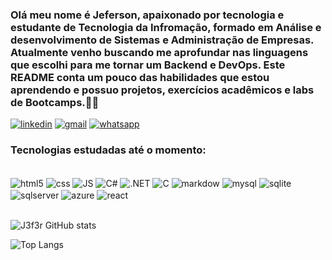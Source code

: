 ### Olá meu nome é Jeferson, apaixonado por tecnologia e estudante de Tecnologia da Infromação, formado em Análise e desenvolvimento de Sistemas e Administração de Empresas. Atualmente venho buscando me aprofundar nas linguagens que escolhi para me tornar um Backend e DevOps. Este README conta um pouco das habilidades que estou aprendendo e possuo projetos, exercícios acadêmicos e labs de Bootcamps.🙋‍♂️

[![linkedin](https://img.shields.io/badge/LinkedIn-0077B5?style=for-the-badge&logo=linkedin&logoColor=white)](https://www.linkedin.com/in/jeferson-martins-48b9b690/)
[![gmail](https://img.shields.io/badge/Gmail-D14836?style=for-the-badge&logo=gmail&logoColor=white)](https://mail.google.com/)
[![whatsapp](https://img.shields.io/badge/WhatsApp-25D366?style=for-the-badge&logo=whatsapp&logoColor=white)](https://www.whatsapp.com/?lang=pt_BR)

### Tecnologias estudadas até o momento:

<div style="display: inline_block"><br/>
    <img align="center" alt="html5" src="https://img.shields.io/badge/HTML5-E34F26?style=for-the-badge&logo=html5&logoColor=white">
    <img align="center" alt="css" src="https://img.shields.io/badge/CSS3-1572B6?style=for-the-badge&logo=css3&logoColor=white">
    <img align="center" alt="JS" src="https://img.shields.io/badge/JavaScript-F7DF1E?style=for-the-badge&logo=javascript&logoColor=black">
    <img align="center" alt="C#" src="https://img.shields.io/badge/C%23-239120?style=for-the-badge&logo=c-sharp&logoColor=white">
    <img align="center" alt=".NET" src="https://img.shields.io/badge/.NET-5C2D91?style=for-the-badge&logo=.net&logoColor=white">
    <img align="center" alt="C" src="https://img.shields.io/badge/C-00599C?style=for-the-badge&logo=c&logoColor=white">
    <img align="center" alt="markdow" src="https://img.shields.io/badge/Markdown-000000?style=for-the-badge&logo=markdown&logoColor=white">
    <img align="center" alt="mysql" src="https://img.shields.io/badge/MySQL-00000F?style=for-the-badge&logo=mysql&logoColor=white">
    <img align="center" alt="sqlite" src="https://img.shields.io/badge/SQLite-07405E?style=for-the-badge&logo=sqlite&logoColor=white">
    <img align="center" alt="sqlserver" src="https://img.shields.io/badge/Microsoft_SQL_Server-CC2927?style=for-the-badge&logo=microsoft-sql-server&logoColor=white">
    <img align="center" alt="azure" src="https://img.shields.io/badge/Microsoft_Azure-0089D6?style=for-the-badge&logo=microsoft-azure&logoColor=whitee">
    <img align="center" alt="react" src="https://img.shields.io/badge/React-20232A?style=for-the-badge&logo=react&logoColor=61DAFB">   
</div>

<br>

![J3f3r GitHub stats](https://github-readme-stats.vercel.app/api?username=J3f3r&show_icons=true&theme=radical)


![Top Langs](https://github-readme-stats.vercel.app/api/top-langs/?username=J3f3r&hide_progress=true)
